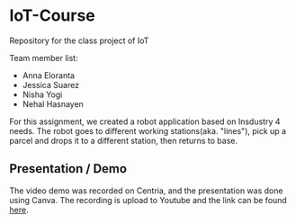 # IoT-Course
Repository for the class project of IoT 

Team member list:
- Anna Eloranta
- Jessica Suarez
- Nisha Yogi
- Nehal Hasnayen

For this assignment, we created a robot application based on Insdustry 4 needs. The robot goes to different working stations(aka. "lines"), pick up a parcel and drops it to a different station, then returns to base. 

## Presentation / Demo

The video demo was recorded on Centria, and the presentation was done using Canva. The recording is upload to Youtube and the link can be found [here](https://youtu.be/8rGpri0Pnkg).
